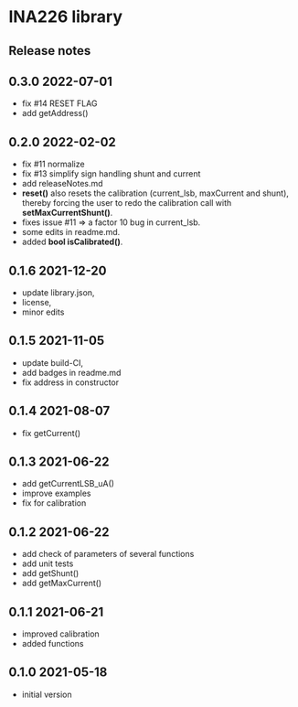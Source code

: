 
# INA226 library

## Release notes

## 0.3.0   2022-07-01
- fix #14 RESET FLAG
- add getAddress()


## 0.2.0   2022-02-02
- fix #11 normalize
- fix #13 simplify sign handling shunt and current
- add releaseNotes.md
- **reset()** also resets the calibration (current_lsb, maxCurrent and shunt), 
thereby forcing the user to redo the calibration call with **setMaxCurrentShunt()**.
- fixes issue #11 => a factor 10 bug in current_lsb.
- some edits in readme.md.
- added **bool isCalibrated()**.


## 0.1.6   2021-12-20
- update library.json, 
- license, 
- minor edits

## 0.1.5   2021-11-05
- update build-CI, 
- add badges in readme.md
- fix address in constructor

## 0.1.4   2021-08-07  
- fix getCurrent()

## 0.1.3   2021-06-22  
- add getCurrentLSB_uA()
- improve examples
- fix for calibration

## 0.1.2   2021-06-22
- add check of parameters of several functions
- add unit tests
- add getShunt()
- add getMaxCurrent()

## 0.1.1   2021-06-21  
- improved calibration
- added functions

## 0.1.0   2021-05-18  
- initial version



